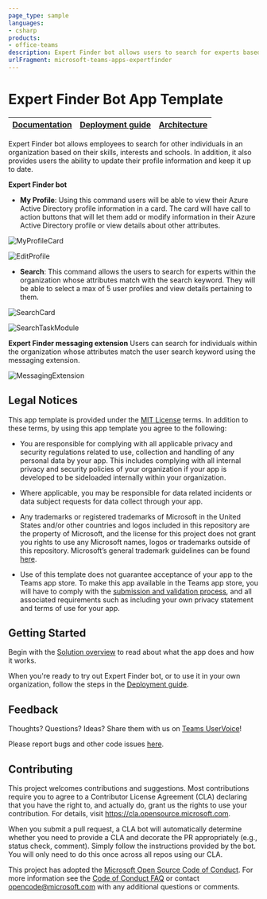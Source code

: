 ```yaml
---
page_type: sample
languages:
- csharp
products:
- office-teams
description: Expert Finder bot allows users to search for experts based on certain attributes
urlFragment: microsoft-teams-apps-expertfinder
---
```


# Expert Finder Bot App Template
| [Documentation](https://github.com/OfficeDev/microsoft-teams-apps-expertfinder/wiki) | [Deployment guide](https://github.com/OfficeDev/microsoft-teams-apps-expertfinder/wiki/Deployment-Guide)| [Architecture](https://github.com/OfficeDev/microsoft-teams-apps-expertfinder/wiki/Solution-Overview)
|--|--|--|

Expert Finder bot allows employees to search for other individuals in an organization based on their skills, interests and schools. In addition, it also provides users the ability to update their profile information and keep it up to date.

**Expert Finder bot**
 - **My Profile**: Using this command users will be able to view their Azure Active Directory profile information in a card. The card will have call to action buttons that will let them add or modify information in their Azure Active Directory profile or view details about other attributes.
 
![MyProfileCard](https://github.com/OfficeDev/microsoft-teams-apps-expertfinder/wiki/Images/MyProfileCard.png)

![EditProfile](https://github.com/OfficeDev/microsoft-teams-apps-expertfinder/wiki/Images/EditProfile.png)

 - **Search**: This command allows the users to search for experts within the organization whose attributes match with the search keyword. They will be able to select a max of 5 user profiles and view details pertaining to them.

![SearchCard](https://github.com/OfficeDev/microsoft-teams-apps-expertfinder/wiki/Images/SearchFeature.png)

![SearchTaskModule](https://github.com/OfficeDev/microsoft-teams-apps-expertfinder/wiki/Images/SearchTaskModule.PNG)
 
 **Expert Finder messaging extension**
Users can search for individuals within the organization whose attributes match the user search keyword using the messaging extension.

![MessagingExtension](https://github.com/OfficeDev/microsoft-teams-apps-expertfinder/wiki/Images/MessagingExtension.PNG)

## Legal Notices

This app template is provided under the [MIT License](https://github.com/OfficeDev/microsoft-teams-apps-requestateam/blob/master/LICENSE) terms.  In addition to these terms, by using this app template you agree to the following:

-	You are responsible for complying with all applicable privacy and security regulations related to use, collection and handling of any personal data by your app.  This includes complying with all internal privacy and security policies of your organization if your app is developed to be sideloaded internally within your organization.

-	Where applicable, you may be responsible for data related incidents or data subject requests for data collect through your app.

-	Any trademarks or registered trademarks of Microsoft in the United States and/or other countries and logos included in this repository are the property of Microsoft, and the license for this project does not grant you rights to use any Microsoft names, logos or trademarks outside of this repository.  Microsoft’s general trademark guidelines can be found [here](https://www.microsoft.com/en-us/legal/intellectualproperty/trademarks/usage/general.aspx).

-	Use of this template does not guarantee acceptance of your app to the Teams app store.  To make this app available in the Teams app store, you will have to comply with the [submission and validation process](https://docs.microsoft.com/en-us/microsoftteams/platform/concepts/deploy-and-publish/appsource/publish), and all associated requirements such as including your own privacy statement and terms of use for your app.

## Getting Started
Begin with the [Solution overview](https://github.com/OfficeDev/microsoft-teams-apps-expertfinder/wiki/Solution-Overview) to read about what the app does and how it works.

When you're ready to try out Expert Finder bot, or to use it in your own organization, follow the steps in the [Deployment guide](https://github.com/OfficeDev/microsoft-teams-apps-expertfinder/wiki/Deployment-Guide).

## Feedback
Thoughts? Questions? Ideas? Share them with us on [Teams UserVoice](https://microsoftteams.uservoice.com/forums/555103-public)!

Please report bugs and other code issues [here](https://github.com/OfficeDev/microsoft-teams-apps-expertfinder/issues/new).

## Contributing
This project welcomes contributions and suggestions.  Most contributions require you to agree to a
Contributor License Agreement (CLA) declaring that you have the right to, and actually do, grant us
the rights to use your contribution. For details, visit https://cla.opensource.microsoft.com.

When you submit a pull request, a CLA bot will automatically determine whether you need to provide
a CLA and decorate the PR appropriately (e.g., status check, comment). Simply follow the instructions
provided by the bot. You will only need to do this once across all repos using our CLA.

This project has adopted the [Microsoft Open Source Code of Conduct](https://opensource.microsoft.com/codeofconduct/).
For more information see the [Code of Conduct FAQ](https://opensource.microsoft.com/codeofconduct/faq/) or
contact [opencode@microsoft.com](mailto:opencode@microsoft.com) with any additional questions or comments.
